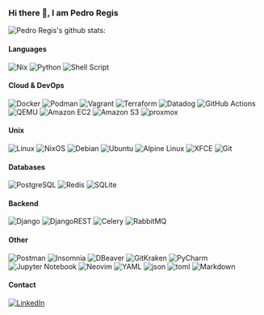 ### Hi there 👋, I am Pedro Regis


![Pedro Regis's github stats:](https://github-readme-stats-git-masterorgs-github-readme-stats-team.vercel.app/api?username=PedroRegisPOAR&include_orgs=true&show_icons=true&theme=dark&locale=en&hide_border=false)


#### Languages


![Nix](https://img.shields.io/badge/NIX-5277C3.svg?style=for-the-badge&logo=NixOS&logoColor=white)
![Python](https://img.shields.io/badge/python-3670A0?style=for-the-badge&logo=python&logoColor=ffdd54)
![Shell Script](https://img.shields.io/badge/shell_script-%23121011.svg?style=for-the-badge&logo=gnu-bash&logoColor=white)

#### Cloud & DevOps

![Docker](https://img.shields.io/badge/DOCKER-2496ED.svg?style=for-the-badge&logo=Docker&logoColor=white)
![Podman](https://img.shields.io/badge/Podman-%23892CA0.svg?style=for-the-badge&logo=Podman&logoColor=white)
![Vagrant](https://img.shields.io/badge/vagrant-%231563FF.svg?style=for-the-badge&logo=vagrant&logoColor=white)
![Terraform](https://img.shields.io/badge/TERRAFORM-623CE4.svg?style=for-the-badge&logo=Terraform&logoColor=white)
![Datadog](https://img.shields.io/badge/datadog-%23632CA6.svg?style=for-the-badge&logo=datadog&logoColor=white)
![GitHub Actions](https://img.shields.io/badge/github%20actions-%232671E5.svg?style=for-the-badge&logo=githubactions&logoColor=white)
![QEMU](https://img.shields.io/badge/QEMU-%23000000.svg?style=for-the-badge&logo=QEMU&logoColor=white)
![Amazon EC2](https://img.shields.io/badge/Amazon%20EC2-%23FF9900.svg?style=for-the-badge&logo=amazonec2&logoColor=white)
![Amazon S3](https://img.shields.io/badge/Amazon%20S3-569A31.svg?style=for-the-badge&logo=amazons3&logoColor=white)
![proxmox](https://img.shields.io/badge/proxmox-E57000?style=for-the-badge&logo=proxmox&logoColor=white)


#### Unix

![Linux](https://img.shields.io/badge/LINUX-FCC624.svg?style=for-the-badge&logo=Linux&logoColor=black)
![NixOS](https://img.shields.io/badge/NIXOS-5277C3.svg?style=for-the-badge&logo=NixOS&logoColor=white)
![Debian](https://img.shields.io/badge/DEBIAN-A81D33.svg?style=for-the-badge&logo=Debian&logoColor=white)
![Ubuntu](https://img.shields.io/badge/Ubuntu-E95420?style=for-the-badge&logo=ubuntu&logoColor=white)
![Alpine Linux](https://img.shields.io/badge/Alpine%20Linux-%230D597F.svg?style=for-the-badge&logo=alpinelinux&logoColor=white)
![XFCE](https://img.shields.io/badge/xfce-2284F2.svg?style=for-the-badge&logo=xfce&logoColor=white)
![Git](https://img.shields.io/badge/GIT%20-%23F05033.svg?&style=for-the-badge&logo=git&logoColor=white)

#### Databases

![PostgreSQL](https://img.shields.io/badge/POSTGRESQL-336791.svg?style=for-the-badge&logo=PostgreSQL&logoColor=white)
![Redis](https://img.shields.io/badge/REDIS-DC382D.svg?style=for-the-badge&logo=Redis&logoColor=white)
![SQLite](https://img.shields.io/badge/SQLITE-003B57.svg?style=for-the-badge&logo=SQLite&logoColor=white)

#### Backend

![Django](https://img.shields.io/badge/django-%23092E20.svg?style=for-the-badge&logo=django&logoColor=white)
![DjangoREST](https://img.shields.io/badge/DJANGO-REST-ff1709?style=for-the-badge&logo=django&logoColor=white&color=ff1709&labelColor=gray)
![Celery](https://img.shields.io/badge/celery-%23a9cc54.svg?style=for-the-badge&logo=celery&logoColor=ddf4a4)
![RabbitMQ](https://img.shields.io/badge/Rabbitmq-FF6600?style=for-the-badge&logo=rabbitmq&logoColor=white)

#### Other

![Postman](https://img.shields.io/badge/Postman-FF6C37?style=for-the-badge&logo=postman&logoColor=white)
![Insomnia](https://img.shields.io/badge/Insomnia-4000BF?style=for-the-badge&logo=Insomnia&logoColor=white)
![DBeaver](https://img.shields.io/badge/DBeaver-382923?style=for-the-badge&logo=DBeaver&logoColor=white)
![GitKraken](https://img.shields.io/badge/gitkraken-179287?style=for-the-badge&logo=gitkraken&logoColor=white)
![PyCharm](https://img.shields.io/badge/pycharm-000000?style=for-the-badge&logo=pycharm&logoColor=white)
![Jupyter Notebook](https://img.shields.io/badge/jupyter-%23FA0F00.svg?style=for-the-badge&logo=jupyter&logoColor=white)
![Neovim](https://img.shields.io/badge/NeoVim-%2357A143.svg?&style=for-the-badge&logo=neovim&logoColor=white)
![YAML](https://img.shields.io/badge/yaml-%23ffffff.svg?style=for-the-badge&logo=yaml&logoColor=151515)
![json](https://img.shields.io/badge/json-000000.svg?style=for-the-badge&logo=json&logoColor=151515)
![toml](https://img.shields.io/badge/toml-9C4121.svg?style=for-the-badge&logo=toml&logoColor=151515)
![Markdown](https://img.shields.io/badge/markdown-%23000000.svg?style=for-the-badge&logo=markdown&logoColor=white)


#### Contact

[![LinkedIn](https://img.shields.io/badge/LINKEDIN-0A66C2.svg?style=for-the-badge&logo=LinkedIn&logoColor=white)](https://www.linkedin.com/in/pedroregispoar/)

<!--

References
- https://github.com/Ileriayo/markdown-badges
- It is kind of broken: https://github-readme-stats.vercel.app/api/top-langs/?username=PedroRegisPOAR&include_orgs=true&theme=dark&locale=en


TODOs: should add all those or is it too much? Yep, I did use all these.

![Selenium](https://img.shields.io/badge/-selenium-%43B02A?style=for-the-badge&logo=selenium&logoColor=white)

![vscodium](https://img.shields.io/badge/vscodium-2F80ED?style=for-the-badge&logo=vscodium&logoColor=white)
![qgis](https://img.shields.io/badge/qgis-589632?style=for-the-badge&logo=qgis&logoColor=white)
![sphinx](https://img.shields.io/badge/sphinx-589632?style=for-the-badge&logo=sphinx&logoColor=white)


![Julia](https://img.shields.io/badge/-Julia-9558B2?style=for-the-badge&logo=julia&logoColor=white)
![Solidity](https://img.shields.io/badge/Solidity-%23363636.svg?style=for-the-badge&logo=solidity&logoColor=white)

![LaTeX](https://img.shields.io/badge/latex-%23008080.svg?style=for-the-badge&logo=latex&logoColor=white)

-->


<!--

https://github.com/NixOS/nixpkgs/pull/153425
https://github.com/NixOS/nixpkgs/pull/281238
https://github.com/NixOS/nix/issues/6976

- 🔭 I’m currently working on ...
- 🌱 I’m currently learning ...
- 👯 I’m looking to collaborate on ...
- 🤔 I’m looking for help with ...
- 💬 Ask me about ...
- 📫 How to reach me: ...
- 😄 Pronouns: ...
- ⚡ Fun fact: ...
-->
